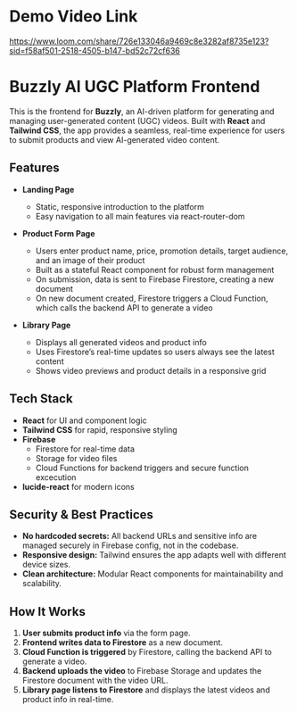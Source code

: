# Demo Video Link
https://www.loom.com/share/726e133046a9469c8e3282af8735e123?sid=f58af501-2518-4505-b147-bd52c72cf636

# Buzzly AI UGC Platform Frontend

This is the frontend for **Buzzly**, an AI-driven platform for generating and managing user-generated content (UGC) videos. Built with **React** and **Tailwind CSS**, the app provides a seamless, real-time experience for users to submit products and view AI-generated video content.

##  Features

- **Landing Page**
  - Static, responsive introduction to the platform
  - Easy navigation to all main features via react-router-dom

- **Product Form Page**
  - Users enter product name, price, promotion details, target audience, and an image of their product
  - Built as a stateful React component for robust form management
  - On submission, data is sent to Firebase Firestore, creating a new document
  - On new document created, Firestore triggers a Cloud Function, which calls the backend API to generate a video

- **Library Page**
  - Displays all generated videos and product info
  - Uses Firestore’s real-time updates so users always see the latest content
  - Shows video previews and product details in a responsive grid

##  Tech Stack

- **React** for UI and component logic
- **Tailwind CSS** for rapid, responsive styling
- **Firebase**
  - Firestore for real-time data
  - Storage for video files
  - Cloud Functions for backend triggers and secure function excecution
- **lucide-react** for modern icons

##  Security & Best Practices

- **No hardcoded secrets:** All backend URLs and sensitive info are managed securely in Firebase config, not in the codebase.
- **Responsive design:** Tailwind ensures the app adapts well with different device sizes.
- **Clean architecture:** Modular React components for maintainability and scalability.

##  How It Works

1. **User submits product info** via the form page.
2. **Frontend writes data to Firestore** as a new document.
3. **Cloud Function is triggered** by Firestore, calling the backend API to generate a video.
4. **Backend uploads the video** to Firebase Storage and updates the Firestore document with the video URL.
5. **Library page listens to Firestore** and displays the latest videos and product info in real-time.

